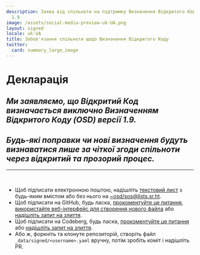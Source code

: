 ```yaml
---
description: Заява від спільноти на підтримку Визначення Відкритого Коду (OSD) версії
  1.9
image: /assets/social-media-preview-uk-UA.png
layout: signed
locale: uk-UA
title: Зобов'язання спільноти щодо Визначення Відкритого Коду
twitter:
  card: summary_large_image
---
```

# **Декларація**

## *Ми заявляємо, що Відкритий Код визначається виключно Визначенням Відкритого Коду (OSD) версії 1.9.*

## *Будь-які поправки чи нові визначення будуть визнаватися лише за чіткої згоди спільноти через відкритий та прозорий процес.*

---
<br>

- Щоб підписати електронною поштою, надішліть [текстовий лист](https://useplaintext.email/) з будь-яким вмістом або без нього на [~osd/sos@lists.sr.ht](mailto:~osd/sos@lists.sr.ht).
- Щоб підписати на GitHub, будь ласка, [прокоментуйте це питання](https://github.com/OpenSourceDefinition/sos/issues/1), [використайте веб-інтерфейс для створення нового файла](https://github.com/OpenSourceDefinition/sos/new/main/_data/signed) або [надішліть запит на злиття](https://github.com/OpenSourceDefinition/sos/pulls).
- Щоб підписати на Codeberg, будь ласка, [прокоментуйте це питання](https://codeberg.org/osd/sos/issues/1) або [надішліть запит на злиття](https://codeberg.org/osd/sos/pulls).
- Або ж, форкніть та клонуте репозиторій, створіть файл `_data/signed/<username>.yaml` вручну, потім зробіть коміт і надішліть PR.